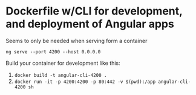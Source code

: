 # Dockerfile w/CLI for development, and deployment of Angular apps

Seems to only be needed when serving form a container

`ng serve --port 4200 --host 0.0.0.0`

Build your container for development like this:

  1. `docker build -t angular-cli-4200 .`
  1. `docker run -it -p 4200:4200 -p 80:442 -v $(pwd):/app angular-cli-4200 sh`
  